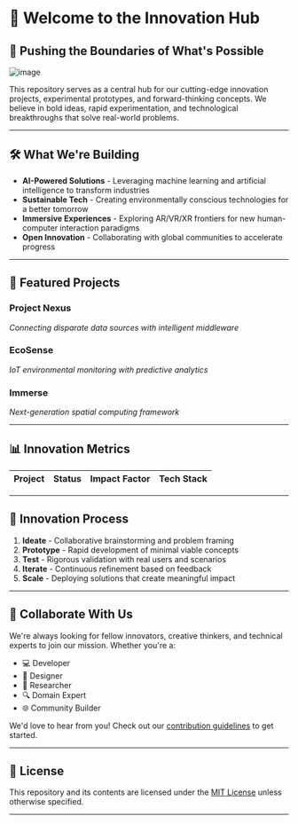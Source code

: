 # 🚀 Welcome to the Innovation Hub

## 🔮 Pushing the Boundaries of What's Possible
![image](https://github.com/user-attachments/assets/1289e870-65b1-402d-bd54-827c7afb3f5b)

This repository serves as a central hub for our cutting-edge innovation projects, experimental prototypes, and forward-thinking concepts. We believe in bold ideas, rapid experimentation, and technological breakthroughs that solve real-world problems.

---

## 🛠️ What We're Building

- **AI-Powered Solutions** - Leveraging machine learning and artificial intelligence to transform industries
- **Sustainable Tech** - Creating environmentally conscious technologies for a better tomorrow
- **Immersive Experiences** - Exploring AR/VR/XR frontiers for new human-computer interaction paradigms
- **Open Innovation** - Collaborating with global communities to accelerate progress

---

## 🌟 Featured Projects

### Project Nexus
*Connecting disparate data sources with intelligent middleware*

### EcoSense
*IoT environmental monitoring with predictive analytics*

### Immerse
*Next-generation spatial computing framework*

---

## 📊 Innovation Metrics

| Project | Status | Impact Factor | Tech Stack |
|---------|--------|---------------|------------|


---

## 🧪 Innovation Process

1. **Ideate** - Collaborative brainstorming and problem framing
2. **Prototype** - Rapid development of minimal viable concepts
3. **Test** - Rigorous validation with real users and scenarios
4. **Iterate** - Continuous refinement based on feedback
5. **Scale** - Deploying solutions that create meaningful impact

---

## 🤝 Collaborate With Us

We're always looking for fellow innovators, creative thinkers, and technical experts to join our mission. Whether you're a:

- 💻 Developer
- 🎨 Designer
- 🔬 Researcher
- 🔍 Domain Expert
- 🌐 Community Builder

We'd love to hear from you! Check out our [contribution guidelines](CONTRIBUTING.md) to get started.

---

## 📝 License

This repository and its contents are licensed under the [MIT License](LICENSE.md) unless otherwise specified.

---
